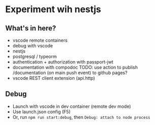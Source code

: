 # Experiment wih nestjs

## What's in here?

* vscode remote containers
* debug with vscode
* nestjs
 * postgresql / typeorm
 * authentication + authorization with passport-jwt
 * documentation with compodoc TODO: use action to publish /documentation (on main push event) to github pages?
 * vscode REST client extension (api.http)


## Debug

* Launch with vscode in dev container (remote dev mode)
* Use launch.json config (F5)
* Or, run `npm run start:debug`, then `Debug: attach to node process`
